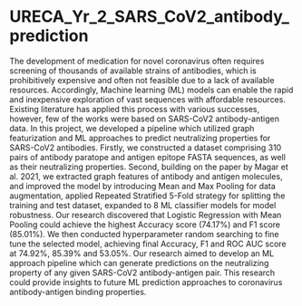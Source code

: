 # URECA_Yr_2_SARS_CoV2_antibody_prediction
The development of medication for novel coronavirus often requires screening of thousands of available strains of antibodies, which is prohibitively expensive and often not feasible due to a lack of available resources. Accordingly, Machine learning (ML) models can enable the rapid and inexpensive exploration of vast sequences with affordable resources. Existing literature has applied this process with various successes, however, few of the works were based on SARS-CoV2 antibody-antigen data. In this project, we developed a pipeline which utilized graph featurization and ML approaches to predict neutralizing properties for SARS-CoV2 antibodies. Firstly, we constructed a dataset comprising 310 pairs of antibody paratope and antigen epitope FASTA sequences, as well as their neutralizing properties. Second, building on the paper by Magar et al. 2021, we extracted graph features of antibody and antigen molecules, and improved the model by introducing Mean and Max Pooling for data augmentation, applied Repeated Stratified 5-Fold strategy for splitting the training and test dataset, expanded to 8 ML classifier models for model robustness. Our research discovered that Logistic Regression with Mean Pooling could achieve the highest Accuracy score (74.17%) and F1 score (85.01%). We then conducted hyperparameter random searching to fine tune the selected model, achieving final Accuracy, F1 and ROC AUC score at 74.92%, 85.39% and 53.05%. Our research aimed to develop an ML approach pipeline which can generate predictions on the neutralizing property of any given SARS-CoV2 antibody-antigen pair. This research could provide insights to future ML prediction approaches to coronavirus antibody-antigen binding properties.
